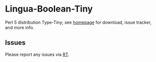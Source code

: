 # Lingua-Boolean-Tiny

Perl 5 distribution Type-Tiny; see [homepage](https://metacpan.org/release/Lingua-Boolean-Tiny)
for download, issue tracker, and more info.

## Issues

Please report any issues via [RT](https://rt.cpan.org/Dist/Display.html?Queue=Lingua-Boolean-Tiny).

